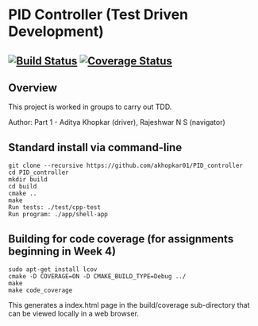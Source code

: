 # PID Controller (Test Driven Development)
[![Build Status](https://travis-ci.org/akhopkar01/PID_controller.svg?branch=master)](https://travis-ci.org/akhopkar01/PID_controller)
[![Coverage Status](https://coveralls.io/repos/github/akhopkar01/PID_controller/badge.svg?branch=master)](https://coveralls.io/github/akhopkar01/PID_controller?branch=master)
---

## Overview

This project is worked in groups to carry out TDD.

Author: Part 1 - Aditya Khopkar (driver), Rajeshwar N S (navigator)

## Standard install via command-line
```
git clone --recursive https://github.com/akhopkar01/PID_controller
cd PID_controller
mkdir build
cd build
cmake ..
make
Run tests: ./test/cpp-test
Run program: ./app/shell-app
```

## Building for code coverage (for assignments beginning in Week 4)
```
sudo apt-get install lcov
cmake -D COVERAGE=ON -D CMAKE_BUILD_TYPE=Debug ../
make
make code_coverage
```
This generates a index.html page in the build/coverage sub-directory that can be viewed locally in a web browser.
